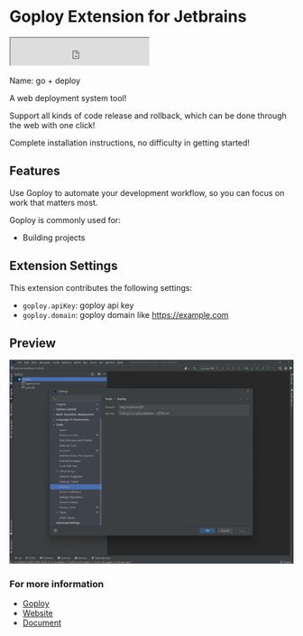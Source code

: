 # Goploy Extension for Jetbrains

<iframe width="245px" height="48px" src="https://plugins.jetbrains.com/embeddable/install/22343"></iframe>

Name: go + deploy

A web deployment system tool!

Support all kinds of code release and rollback, which can be done through the web with one click!

Complete installation instructions, no difficulty in getting started!

## Features

Use Goploy to automate your development workflow, so you can focus on work that matters most.

Goploy is commonly used for:

- Building projects

## Extension Settings

This extension contributes the following settings:

* `goploy.apiKey`: goploy api key
* `goploy.domain`: goploy domain like https://example.com

## Preview

![Preview](./preview.png)


### For more information

* [Goploy](https://github.com/zhenorzz/goploy)
* [Website](https://www.goploy.icu)
* [Document](https://docs.goploy.icu)
